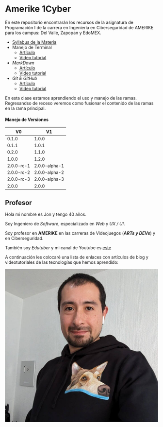 # Amerike 1Cyber

En este repositorio encontrarán los recursos de la asignatura de Programación I de la carrera en Ingeniería en Ciberseguridad de AMERIKE para los campus: Del Valle, Zapopan y EdoMEX.

- [Syllabus de la Materia](./assets/Syllabus_2025_1_Programacion_I.pdf)
- Manejo de Terminal
  - [Artículo](https://jonmircha.com/terminal)
  - [Video tutorial](https://www.youtube.com/watch?v=Pi0KVD4xTbc)
- _MarkDown_
  - [Artículo](https://jonmircha.com/markdown)
  - [Video tutorial](https://www.youtube.com/watch?v=FlsoBiteuPM)
- _Git & GitHub_
  - [Artículo](https://jonmircha.com/git)
  - [Video tutorial](https://www.youtube.com/watch?v=suzMNqDQiyU)

En esta clase estamos aprendiendo el uso y manejo de las ramas. Regresandso de receso veremos como fusionar el contenido de las ramas en la rama principal.

#### Manejo de Versiones

| V0         | V1            |
| ---------- | ------------- |
| 0.1.0      | 1.0.0         |
| 0.1.1      | 1.0.1         |
| 0.2.0      | 1.1.0         |
| 1.0.0      | 1.2.0         |
| 2.0.0-rc-1 | 2.0.0-alpha-1 |
| 2.0.0-rc-2 | 2.0.0-alpha-2 |
| 2.0.0-rc-3 | 2.0.0-alpha-3 |
| 2.0.0      | 2.0.0         |

## Profesor

Hola mi nombre es Jon y tengo 40 años.

Soy Ingeniero de _Software_, especializado en _Web_ y _UX / UI_.

Soy profesor en **AMERIKE** en las carreras de Videojuegos (_**ARTs y DEVs**_) y en Ciberseguridad.

También soy _Edutuber_ y mi canal de Youtube es [este](https://youtube.com/jonmircha)

A continuación les colocaré una lista de enlaces con artículos de blog y videotutoriales de las tecnologías que hemos aprendido:

![Jon MirCha](./assets/jonmircha.jpg)
